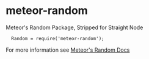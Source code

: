 # meteor-random
Meteor's Random Package, Stripped for Straight Node

```
  Random = require('meteor-random');
```

For more information see [Meteor's Random Docs](http://docs.meteor.com/#/full/random)
